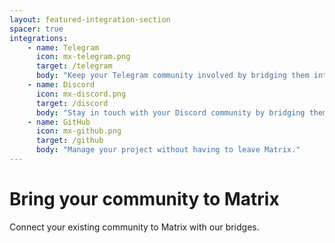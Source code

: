 ```yaml
---
layout: featured-integration-section
spacer: true
integrations:
    - name: Telegram
      icon: mx-telegram.png
      target: /telegram
      body: "Keep your Telegram community involved by bridging them into your Matrix room."
    - name: Discord
      icon: mx-discord.png
      target: /discord
      body: "Stay in touch with your Discord community by bridging them to Matrix."
    - name: GitHub
      icon: mx-github.png
      target: /github
      body: "Manage your project without having to leave Matrix."
---
```


# Bring your community to Matrix

Connect your existing community to Matrix with our bridges.
